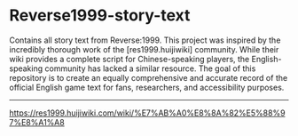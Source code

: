 # Reverse1999-story-text
Contains all story text from Reverse:1999.
This project was inspired by the incredibly thorough work of the [res1999.huijiwiki] community. While their wiki provides a complete script for Chinese-speaking players, the English-speaking community has lacked a similar resource. The goal of this repository is to create an equally comprehensive and accurate record of the official English game text for fans, researchers, and accessibility purposes.

-------------------------------------------------------------------------------

https://res1999.huijiwiki.com/wiki/%E7%AB%A0%E8%8A%82%E5%88%97%E8%A1%A8
